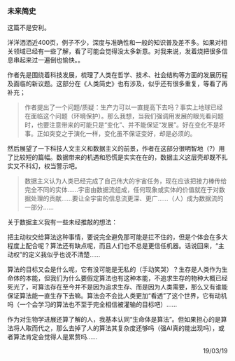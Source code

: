 ### 未来简史

这篇不是安利。

洋洋洒洒近400页，例子不少，深度与准确性和一般的知识普及差不多。如果对相关领域已经有一些了解，看了可能会觉得没太多新意。对我来说，发着烧把很多信息串起来过一遍倒也愉快。。

作者先是围绕着科技发展，梳理了人类在哲学、技术、社会结构等方面的发展历程及面临的新议题。这部分在《人类简史》也有涉及，似乎还有很多重复，等看了再补充；

>作者提出了一个问题/质疑：生产力可以一直提高下去吗？事实上地球已经在面临这个问题（环境保护）。那么我想，当我们强调用发展的眼光看问题时，也要注意带来的可能只是“变化”、并不能保证“发展”。好在变化不是坏事。正如突变之于演化一样，变化虽不保证变好，却是必须的。

然后展望了一下科技人文主义和数据主义的前景，作者在这部分很明智地（?）用了比较短的篇幅。数据带来的机遇和恐慌是实实在在的，数据主义这层壳却既不扎实又不科幻，权当警示吧。

>数据主义认为人类已经完成了自己伟大的宇宙任务，现在应该把接力棒传给完全不同的实体……宇宙由数据流组成，任何现象或实体的价值就在于对数据处理的贡献……要让全宇宙的信息流更深、更广……（人）成为数据流的一部分……

关于数据主义我有一些未经推敲的想法：

把主动权交给算法这种事情，要说完全避免那可能是拦不住的，但是个体会在多大程度上配合呢？算法还有缺点呢，而且人们也不总是更信任机器。话说回来，“主动权”的定义我似乎也说不清楚……

算法的目标又会是什么呢，它有没可能是无私的（手动笑哭）？生存是人类作为生命体的本能，但我们为什么要假定算法也有这种本能，不追求生存的物种大概已经死光了，可算法存在至今并不是因为追求生存、而是因为人类需要，那么又有谁能保证算法能一直生存下去嘛。算法会不会比人类更加“看透”了这个世界，它有动机吗（一个会学习的算法也不至于完全相信被灌输的目标吧）……

作为对生物学进展还算了解的人，我基本认同“生命体是算法”。但如果担心的是算法将人取而代之，那么去掉了人的算法其复杂度还够吗（强AI真的能出现吗），或者算法肯定会觉得人是累赘吗……

<p align="right">19/03/19</p>
